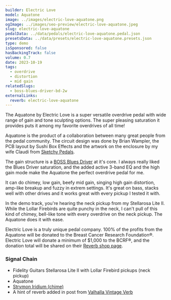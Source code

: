 ```yaml
---
builder: Electric Love
model: Aquatone
image: ../images/electric-love-aquatone.png
ogImage: ../images/seo-preview/electric-love-aquatone.jpeg
slug: electric-love-aquatone
pedalData: ../data/pedals/electric-love-aquatone.pedal.json
presetsData: ../data/presets/electric-love-aquatone.presets.json
type: demo
isSponsored: false
hasBackingTrack: false
volume: 0.7
date: 2023-10-19
tags:
  - overdrive
  - distortion
  - mid gain
relatedSlugs:
  - boss-blues-driver-bd-2w
externalLinks:
  reverb: electric-love-aquatone
---
```


The Aquatone by Electric Love is a super versatile overdrive pedal with wide range of gain and tone sculpting options. The super pleasing saturation it provides puts it among my favorite overdrives of all time!

Aquatone is the product of a collaboration between many great people from the pedal community. The circuit design was done by Brian Wampler, the PCB layout by Sushi Box Effects and the artwork on the enclosure by my wife Claudi from [Sketchy Pedals](https://www.instagram.com/sketchypedals/).

The gain structure is a [BOSS Blues Driver](/demos/boss-blues-driver-bd-2w) at it's core. I always really liked the Blues Driver saturation, and the added active 3-band EQ and the high gain mode make the Aquatone the perfect overdrive pedal for me.

It can do chimey, low gain, beefy mid gain, singing high gain distortion, amp-like breakup and fuzzy in extrem settings. It's great on bass, stacks well with other drives and it works great with every pickup I tested it with.

In the demo track, you're hearing the neck pickup from my Stellarosa Lite II. While the Lollar Firebirds are quite punchy in the neck, I can't pull of this kind of chimey, bell-like tone with every overdrive on the neck pickup. The Aquatone does it with ease.

Electric Love is a truly unique pedal company. 100% of the profits from the Aquatone will be donated to the Breast Cancer Research Foundation®. Electric Love will donate a minimum of $1,000 to the BCRF®, and the donation total will be shared on their [Reverb shop page](https://reverb.partnerlinks.io/loopydemos-electric-love-aquatone).

### Signal Chain

- Fidelity Guitars Stellarosa Lite II with Lollar Firebird pickups (neck pickup)
- Aquatone
- [Strymon Iridium (chime)](/demos/strymon-iridium)
- A hint of reverb added in post from [Valhalla Vintage Verb](https://valhalladsp.com/shop/reverb/valhalla-vintage-verb/)
